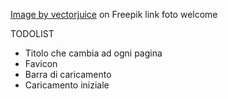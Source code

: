 <a href="https://www.freepik.com/free-vector/statistics-data-analysis-financial-administration-circular-diagram-with-colorful-segments-business-pie-chart-statistics-audit-consulting_11669068.htm#page=2&query=dashboard&position=42&from_view=search&track=sph">Image by vectorjuice</a> on Freepik
link foto welcome


TODOLIST
- Titolo che cambia ad ogni pagina
- Favicon
- Barra di caricamento
- Caricamento iniziale
